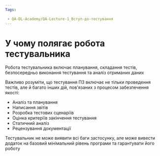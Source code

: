 ```yaml
---
Tags:
 
 - QA-DL-Academy/QA-Lecture-1_Вступ-до-тестування
---
```

# У чому полягає робота тестувальника

Робота тестувальника включає планування, складання тестів, безпосередньо виконання тестування та аналіз отриманих даних

Важливо розуміти, що тестування ПЗ включає не тільки проведення тестів, але й багато інших дій, пов'язаних з процесом забезпечення якості:
- Аналіз та планування
- Написання звітів
- Розробка тестових сценаріїв
- Оцінка критеріїв закінчення тестування
- Статичний аналіз
- Рецензування документації

Тестувальник не може виявити всі баги застосунку, але може вивести додаток на базовий мінімальний рівень програми та гарантувати його роботу